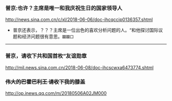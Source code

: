 ### 普京:也许？主席是唯一和我庆祝生日的国家领导人
http://news.sina.com.cn/c/xl/2018-06-06/doc-ihcqccip0136357.shtml
- 普京还表示，？？？主席是一位出色的喜欢分析问题的人。“和他探讨国际议题和经济问题很有意思。`龖龖囗`
---
### 普京，请收下共和国首枚“友谊勋章
http://mil.news.sina.com.cn/2018-06-08/doc-ihcscwxa6473774.shtml
### ~~伟大的巴霍巴利王 请收下我的膝盖~~
http://op.inews.qq.com/m/20180506A02JM000